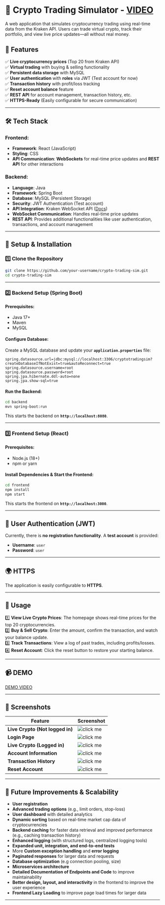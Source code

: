 
# 🚀 Crypto Trading Simulator  -  [VIDEO](https://youtu.be/hseZPRnDg3A)

A web application that simulates cryptocurrency trading using real-time data from the Kraken API. Users can trade virtual crypto, track their portfolio, and view live price updates—all without real money.  

## 🌟 Features  

✅ **Live cryptocurrency prices** (Top 20 from Kraken API)  
✅ **Virtual trading** with buying & selling functionality  
✅ **Persistent data storage** with MySQL  
✅ **User authentication** with **roles**  via JWT (Test account for now)  
✅ **Transaction history** with profit/loss tracking  
✅ **Reset account balance** feature  
✅ **REST API** for account management, transaction history, etc.  
✅ **HTTPS-Ready** (Easily configurable for secure communication)  

---

## 🛠️ Tech Stack  

### Frontend:  
- **Framework**: React (JavaScript)  
- **Styling**: CSS  
- **API Communication**: **WebSockets** for real-time price updates and **REST API** for other interactions  

### Backend:  
- **Language**: Java  
- **Framework**: Spring Boot  
- **Database**: MySQL (Persistent Storage)  
- **Security**: JWT Authentication (Test account)  
- **API Integration**: Kraken WebSocket API ([Docs](https://docs.kraken.com/api/docs/websocket-v2/ticker))  
- **WebSocket Communication**: Handles real-time price updates 
- **REST API**: Provides additional functionalities like user authentication, transactions, and account management
---

## 🔧 Setup & Installation  

### 1️⃣ Clone the Repository  

```sh
git clone https://github.com/your-username/crypto-trading-sim.git
cd crypto-trading-sim
```

---

### 2️⃣ Backend Setup (Spring Boot)  

#### Prerequisites:  
- Java 17+  
- Maven  
- MySQL  

#### Configure Database:  
Create a MySQL database and update your **`application.properties`** file:  

```properties
spring.datasource.url=jdbc:mysql://localhost:3306/cryptotradingsim?createDatabaseIfNotExist=true&autoReconnect=true
spring.datasource.username=root
spring.datasource.password=root
spring.jpa.hibernate.ddl-auto=none
spring.jpa.show-sql=true
```

#### Run the Backend:  
```sh
cd backend
mvn spring-boot:run
```
This starts the backend on **`http://localhost:8080`**.  

---

### 3️⃣ Frontend Setup (React)  

#### Prerequisites:  
- Node.js (18+)  
- npm or yarn  

#### Install Dependencies & Start the Frontend:  
```sh
cd frontend
npm install
npm start
```
This starts the frontend on **`http://localhost:3000`**.  

---

## 🔐 User Authentication (JWT)  

Currently, there is **no registration functionality**. A **test account** is provided:  

- **Username**: `user`  
- **Password**: `user`  

---

## 🌍  HTTPS  

The application is easily configurable to **HTTPS**.

---

## 📌 Usage  

1️⃣ **View Live Crypto Prices**: The homepage shows real-time prices for the top 20 cryptocurrencies.  
2️⃣ **Buy & Sell Crypto**: Enter the amount, confirm the transaction, and watch your balance update.  
3️⃣ **Track Transactions**: View a log of past trades, including profits/losses.  
4️⃣ **Reset Account**: Click the reset button to restore your starting balance.  

---

## 📹 DEMO  

 [DEMO VIDEO](https://youtu.be/hseZPRnDg3A)
 
---

## 📸 Screenshots  

| Feature | Screenshot |
|---------|-----------|
| **Live Crypto (Not logged in)** | ![click me](demo/screenshots/1.png) |
| **Login Page** | ![click me](demo/screenshots/2.png) |
| **Live Crypto (Logged in)** | ![click me](demo/screenshots/3.png) |
| **Account Information** | ![click me](demo/screenshots/4.png) |
| **Transaction History** | ![click me](demo/screenshots/5.png) |
| **Reset Account** | ![click me](demo/screenshots/6.png) |

---

## 🚀 Future Improvements & Scalability 

- **User registration**  
- **Advanced trading options** (e.g., limit orders, stop-loss)  
- **User dashboard** with detailed analytics  
- **Dynamic sorting** based on real-time market cap data of cryptocurrencies   
- **Backend caching** for faster data retrieval and improved performance (e.g., caching transaction history)
- **Enhanced logging** (with structured logs, centralized logging tools)
- **Expanded unit, integration, and end-to-end tests**
- More **Custom exception handling** and **error logging**
- **Paginated responses** for larger data and requests
- **Database optimization** (e.g connection pooling, size)
- **Microservices architecture**
- **Detailed Documentation of Endpoints and Code** to improve maintainability
- **Better design, layout, and interactivity** in the frontend to improve the user experience
- **Frontend Lazy Loading** to improve page load times for larger data
---



